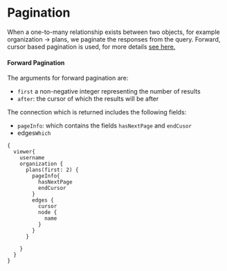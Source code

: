 # Pagination

When a one-to-many relationship exists between two objects, for example organization -&gt; plans, we paginate the responses from the query. Forward, cursor based pagination is used, for more details [see here.](http://graphql.org/learn/pagination/)

#### Forward Pagination

The arguments for forward pagination are:

* `first`  a non-negative integer representing the number of results
* `after`: the cursor of which the results will be after

The connection which is returned includes the following fields:

* `pageInfo`: which contains the fields `hasNextPage` and `endCusor`
* edges`Which`

```
{
  viewer{
    username
    organization {
      plans(first: 2) {
        pageInfo{
          hasNextPage
          endCursor
        }
        edges {
          cursor
          node {
            name            
          }
        }
      }

    }
  }
}
```



